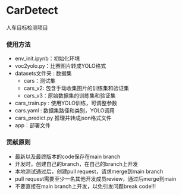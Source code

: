 # CarDetect

人车目标检测项目

### 使用方法

- env_init.ipynb：初始化环境
- voc2yolo.py：比赛图片转成YOLO格式
- datasets文件夹 : 数据集
  - cars：测试集
  - cars_v2: 包含手动收集图片的训练集和验证集
  - cars_v3：原始数据集的训练集和验证集 
- cars_train.py : 使用YOLO训练，可调整参数
- cars.yaml : 数据集路径和类别，YOLO调用
- cars_predict.py 推理并转成json格式文件
- app：部署文件

### 贡献原则

- 最新以及最终版本的code保存在main branch  
- 开发时，创建自己的branch，在自己的branch上开发  
- 本地测试通过后，创建pull request，请求merge到main branch  
- pull request需要至少一名其他开发成员review，通过后merge到main  
- 不要直接在main branch上开发，以免引发问题break code!!!  
